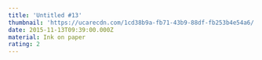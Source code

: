 ```yaml
---
title: 'Untitled #13'
thumbnail: 'https://ucarecdn.com/1cd38b9a-fb71-43b9-88df-fb253b4e54a6/'
date: 2015-11-13T09:39:00.000Z
material: Ink on paper
rating: 2
---
```


